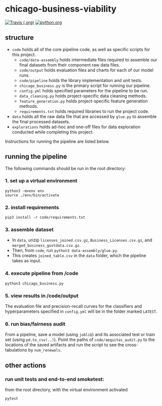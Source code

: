 # chicago-business-viability

[![Travis (.org)](https://img.shields.io/travis/satejsoman/chicago-business-viability.svg?label=tests&logoColor=black&style=for-the-badge&logoColor=gray&logo=travis-ci)](https://travis-ci.com/satejsoman/chicago-business-viability) [![python.org](https://img.shields.io/badge/made%20with-python-%233776AB.svg?style=for-the-badge&logo=python&logoColor=ffdf76)](https://www.python.org)

## structure

- `code` holds all of the core pipeline code, as well as specific scripts for this project.
    - `code/data-assembly` holds intermediate files required to assemble our final datasets from their component raw data files.
    - `code/output` holds evaluation files and charts for each of our model runs.
    - `code/pipeline` holds the library implementation and unit tests.
    - `chicago_business.py` is the primary script for running our pipeline.
    - `config.yml` holds specified parameters for the pipeline to be run.
    - `data_cleaning.py` holds project-specific data cleaning methods.
    - `feature_generation.py` holds project-specific feature generation methods.
    - `requirements.txt` holds required libraries to run the project code.
- `data` holds all the raw data file that are accessed by `glue.py` to assemble the final processed datasets.
- `explorations` holds ad-hoc and one-off files for data exploration conducted while completing this project.

Instructions for running the pipeline are listed below.

## running the pipeline
The following commands should be run in the root directory:

### 1. set up a virtual environment
```
python3 -mvenv env
source ./env/bin/activate
```

### 2. install requirements
```
pip3 install -r code/requirements.txt
```

### 3. assemble dataset
- In `data`, unzip `licenses_joined.csv.gz`, `Business_Licenses.csv.gz`, and `merged_business_govtdata.csv.gz`.
- Then, from `code`, run `python3 data-assembly/glue.py`.
- This creates `joined_table.csv` in the `data` folder, which the pipeline takes as input.

### 4. execute pipeline from /code
```
python3 chicago_business.py
```
### 5. view results in /code/output

The evaluation file and precision-recall curves for the classifiers and hyperparameters specified in `config.yml` will be in the folder marked `LATEST`.

### 6. run bias/fairness audit
From a pipeline, save a model (using `joblib`) and its associated test or train set (using `pd.to_csv(..)`). Point the paths of `code/aequitas_audit.py` to the locations of the saved artifacts and run the script to see the cross-tabulations by `num_renewals`.

## other actions

### run unit tests and end-to-end smoketest:
from the root directory, with the virtual environment activated
```
pytest
```
